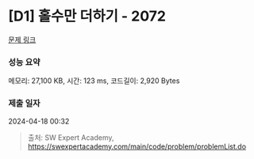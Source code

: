 # [D1] 홀수만 더하기 - 2072 

[문제 링크](https://swexpertacademy.com/main/code/problem/problemDetail.do?contestProbId=AV5QSEhaA5sDFAUq) 

### 성능 요약

메모리: 27,100 KB, 시간: 123 ms, 코드길이: 2,920 Bytes

### 제출 일자

2024-04-18 00:32



> 출처: SW Expert Academy, https://swexpertacademy.com/main/code/problem/problemList.do